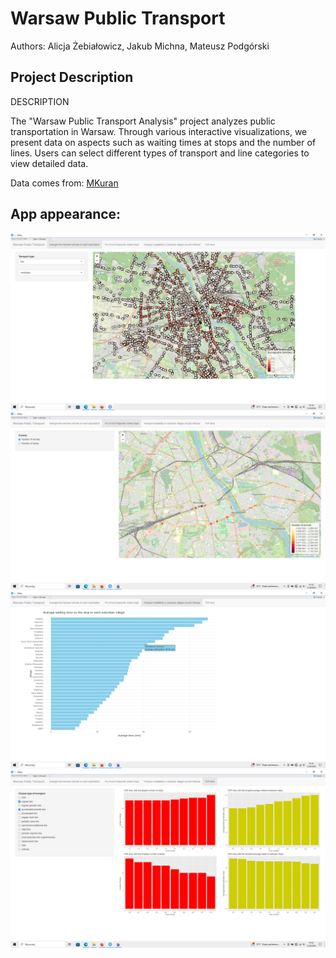 # Warsaw Public Transport

Authors: Alicja Żebiałowicz, Jakub Michna, Mateusz Podgórski

## Project Description
DESCRIPTION

The "Warsaw Public Transport Analysis" project analyzes public transportation in Warsaw. 
Through various interactive visualizations, we present data on aspects such as waiting times at stops and the number of lines. 
Users can select different types of transport and line categories to view detailed data.


Data comes from: [MKuran](https://mkuran.pl/)

## App appearance:

![](./Zdjecia/bez_nazwy_1.png)
![](./Zdjecia/bez_nazwy_2.png)
![](./Zdjecia/bez_nazwy_3.png)
![](./Zdjecia/bez_nazwy_4.png)
